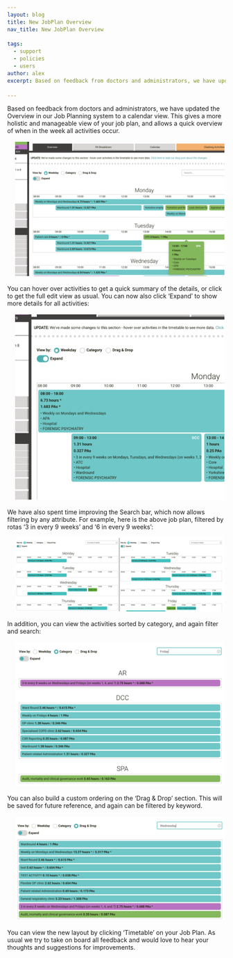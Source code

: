 ```yaml
---
layout: blog
title: New JobPlan Overview
nav_title: New JobPlan Overview

tags:
  - support
  - policies
  - users
author: alex
excerpt: Based on feedback from doctors and administrators, we have updated the Overview in our Job Planning system to a calendar view

---
```


Based on feedback from doctors and administrators, we have updated the Overview in our Job Planning system to a calendar view. This gives a more holistic and manageable view of your job plan, and allows a quick overview of when in the week all activities occur.

<div class='row'>
<div class='col-sm-12 thumbnail' style='border: none; padding: 3px; margin-left: 15px;'>
<img src='/images/blog/alex/new_jp_overview/01_overview.png' class="img-responsive img-thumbnail screenshot"/>
</div>
</div>

You can hover over activities to get a quick summary of the details, or click to get the full edit view as usual. You can now also click ‘Expand’ to show more details for all activities:

<div class='row'>
<div class='col-sm-12 thumbnail' style='border: none; padding: 3px; margin-left: 15px;'>
<img src='/images/blog/alex/new_jp_overview/02_expanded.png' class="img-responsive img-thumbnail screenshot"/>
</div>
</div>

We have also spent time improving the Search bar, which now allows filtering by any attribute. For example, here is the above job plan, filtered by rotas ‘3 in every 9 weeks’ and ‘6 in every 9 weeks’:

<div class='row'>
<div class='col-sm-12 thumbnail' style='border: none; padding: 3px; margin-left: 15px;'>
<img src='/images/blog/alex/new_jp_overview/03_comparison.png' class="img-responsive img-thumbnail screenshot"/>
</div>
</div>

In addition, you can view the activities sorted by category, and again filter and search:

<div class='row'>
<div class='col-sm-12 thumbnail' style='border: none; padding: 3px; margin-left: 15px;'>
<img src='/images/blog/alex/new_jp_overview/04_category.png' class="img-responsive img-thumbnail screenshot"/>
</div>
</div>

You can also build a custom ordering on the ‘Drag & Drop’ section. This will be saved for future reference, and again can be filtered by keyword.

<div class='row'>
<div class='col-sm-12 thumbnail' style='border: none; padding: 3px; margin-left: 15px;'>
<img src='/images/blog/alex/new_jp_overview/05_drag_and_drop.png' class="img-responsive img-thumbnail screenshot"/>
</div>
</div>

You can view the new layout by clicking ‘Timetable’ on your Job Plan. As usual we try to take on board all feedback and would love to hear your thoughts and suggestions for improvements.
